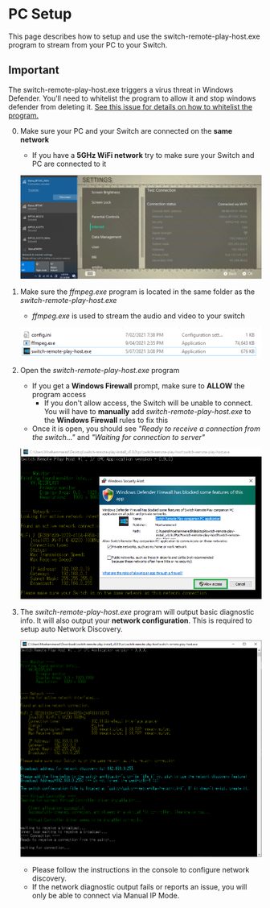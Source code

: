 # PC Setup

This page describes how to setup and use the switch-remote-play-host.exe program to stream from your PC to your Switch.

## Important

The switch-remote-play-host.exe triggers a virus threat in Windows Defender. You'll need to whitelist the program to allow it and stop windows defender from deleting it. [See this issue for details on how to whitelist the program.](https://github.com/Moehammered/switch-remote-play/issues/19#issue-817003569)

0. Make sure your PC and your Switch are connected on the **same network**
    - If you have a **5GHz WiFi network** try to make sure your Switch and PC are connected to it

    ![switch pc network connection](pc/setup/switch-pc-network.png)

1. Make sure the *ffmpeg.exe* program is located in the same folder as the *switch-remote-play-host.exe*
    - *ffmpeg.exe* is used to stream the audio and video to your switch

    ![ffmpeg location](pc/setup/pc-program-location.png)

2. Open the *switch-remote-play-host.exe* program
    - If you get a **Windows Firewall** prompt, make sure to **ALLOW** the program access
      - If you don't allow access, the Switch will be unable to connect. You will have to **manually** add *switch-remote-play-host.exe* to the **Windows Firewall** rules to fix this
    - Once it is open, you should see *"Ready to receive a connection from the switch..."* and *"Waiting for connection to server"*

    ![application firewall prompt](pc/setup/pc-program-firewall-prompt.png)

3. The *switch-remote-play-host.exe* program will output basic diagnostic info. It will also output your **network configuration**. This is required to setup auto Network Discovery.

   ![network diagnositcs](pc/setup/pc-startup-window.png)
   - Please follow the instructions in the console to configure network discovery.
   - If the network diagnostic output fails or reports an issue, you will only be able to connect via Manual IP Mode.

